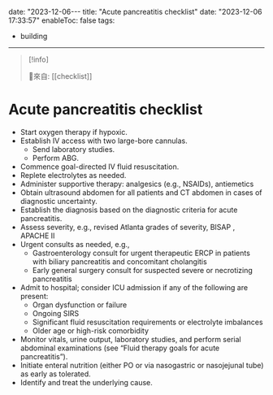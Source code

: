 date: "2023-12-06---
title: "Acute pancreatitis checklist"
date: "2023-12-06 17:33:57"
enableToc: false
tags:
  - building
---
> [!info]
>
> 🌱來自: [[checklist]]
# Acute pancreatitis checklist
- Start oxygen therapy if hypoxic.
- Establish IV access with two large-bore cannulas.
  - Send laboratory studies.
  - Perform ABG.
- Commence goal-directed IV fluid resuscitation.
- Replete electrolytes as needed.
- Administer supportive therapy: analgesics (e.g., NSAIDs), antiemetics
- Obtain ultrasound abdomen for all patients and CT abdomen in cases of diagnostic uncertainty.
- Establish the diagnosis based on the diagnostic criteria for acute pancreatitis.
- Assess severity, e.g., revised Atlanta grades of severity, BISAP , APACHE II
- Urgent consults as needed, e.g.,
  - Gastroenterology consult for urgent therapeutic ERCP in patients with biliary pancreatitis and concomitant cholangitis
  - Early general surgery consult for suspected severe or necrotizing pancreatitis
- Admit to hospital; consider ICU admission if any of the following are present:
  - Organ dysfunction or failure
  - Ongoing SIRS
  - Significant fluid resuscitation requirements or electrolyte imbalances
  - Older age or high-risk comorbidity
- Monitor vitals, urine output, laboratory studies, and perform serial abdominal examinations (see “Fluid therapy goals for acute pancreatitis”).
- Initiate enteral nutrition (either PO or via nasogastric or nasojejunal tube) as early as tolerated.
- Identify and treat the underlying cause.
